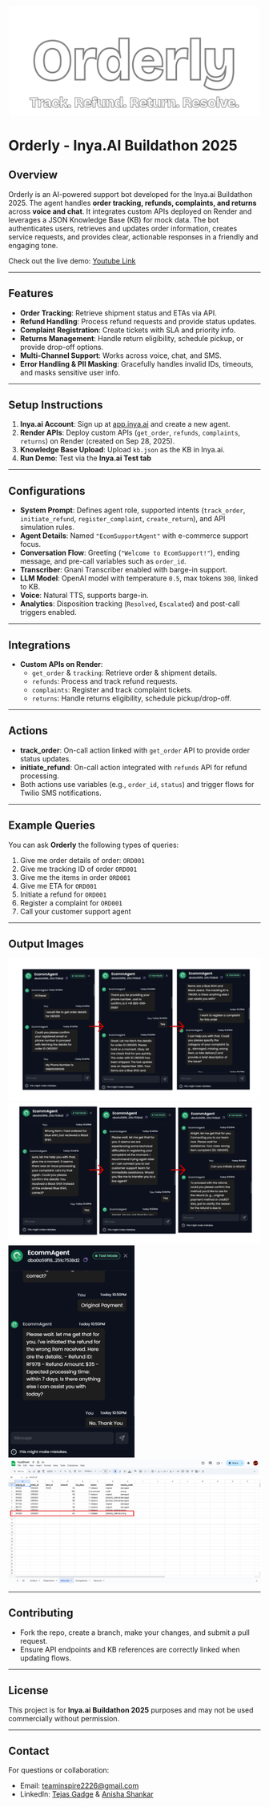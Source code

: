 <p align="center">
  <img src="readme_img/title.png" alt="Demo" width="500" />
</p>

# Orderly - Inya.AI Buildathon 2025

## Overview
Orderly is an AI-powered support bot developed for the Inya.ai Buildathon 2025. The agent handles **order tracking, refunds, complaints, and returns** across **voice and chat**. It integrates custom APIs deployed on Render and leverages a JSON Knowledge Base (KB) for mock data. The bot authenticates users, retrieves and updates order information, creates service requests, and provides clear, actionable responses in a friendly and engaging tone.

Check out the live demo: [Youtube Link](https://youtu.be/SdECErtB47U)

---

## Features
- **Order Tracking**: Retrieve shipment status and ETAs via API.
- **Refund Handling**: Process refund requests and provide status updates.
- **Complaint Registration**: Create tickets with SLA and priority info.
- **Returns Management**: Handle return eligibility, schedule pickup, or provide drop-off options.
- **Multi-Channel Support**: Works across voice, chat, and SMS.
- **Error Handling & PII Masking**: Gracefully handles invalid IDs, timeouts, and masks sensitive user info.

---

## Setup Instructions
1. **Inya.ai Account**: Sign up at [app.inya.ai](https://app.inya.ai) and create a new agent.
2. **Render APIs**: Deploy custom APIs (`get_order`, `refunds`, `complaints`, `returns`) on Render (created on Sep 28, 2025).
3. **Knowledge Base Upload**: Upload `kb.json` as the KB in Inya.ai.
4. **Run Demo**: Test via the **Inya.ai Test tab**

---

## Configurations
- **System Prompt**: Defines agent role, supported intents (`track_order`, `initiate_refund`, `register_complaint`, `create_return`), and API simulation rules.
- **Agent Details**: Named `"EcomSupportAgent"` with e-commerce support focus.
- **Conversation Flow**: Greeting (`"Welcome to EcomSupport!"`), ending message, and pre-call variables such as `order_id`.
- **Transcriber**: Gnani Transcriber enabled with barge-in support.
- **LLM Model**: OpenAI model with temperature `0.5`, max tokens `300`, linked to KB.
- **Voice**: Natural TTS, supports barge-in.
- **Analytics**: Disposition tracking (`Resolved`, `Escalated`) and post-call triggers enabled.

---

## Integrations
- **Custom APIs on Render**:
  - `get_order` & `tracking`: Retrieve order & shipment details.
  - `refunds`: Process and track refund requests.
  - `complaints`: Register and track complaint tickets.
  - `returns`: Handle returns eligibility, schedule pickup/drop-off.

---

## Actions
- **track_order**: On-call action linked with `get_order` API to provide order status updates.
- **initiate_refund**: On-call action integrated with `refunds` API for refund processing.
- Both actions use variables (e.g., `order_id`, `status`) and trigger flows for Twilio SMS notifications.

---

## Example Queries  

You can ask **Orderly** the following types of queries:  

1. Give me order details of order: `ORD001`  
2. Give me tracking ID of order `ORD001`  
3. Give me the items in order `ORD001`  
4. Give me ETA for `ORD001`  
5. Initiate a refund for `ORD001`  
6. Register a complaint for `ORD001`  
7. Call your customer support agent  

---

## Output Images
![chat-output](readme_img/chatOP1.png)
![chat-output](readme_img/chatOP2.png)
![chat-output](readme_img/chatOP3.png)
![chat-output](readme_img/refund.png)

---

## Contributing
- Fork the repo, create a branch, make your changes, and submit a pull request.
- Ensure API endpoints and KB references are correctly linked when updating flows.

---

## License
This project is for **Inya.ai Buildathon 2025** purposes and may not be used commercially without permission.

---

## Contact
For questions or collaboration:  
- Email: teaminspire2226@gmail.com 
- LinkedIn: [Tejas Gadge](https://www.linkedin.com/in/tejas-gadge-8a395b258/) & [Anisha Shankar](https://www.linkedin.com/in/anisha-shankar-/)

